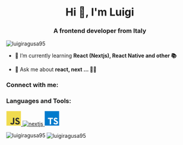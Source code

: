 <h1 align="center">Hi 👋, I'm Luigi</h1>
<h3 align="center">A frontend developer from Italy</h3>

<p align="left"> <img src="https://komarev.com/ghpvc/?username=luigiragusa95&label=Profile%20views&color=0e75b6&style=flat" alt="luigiragusa95" /> </p>

- 🌱 I’m currently learning **React (Nextjs), React Native and other 📚**

- 💬 Ask me about **react, next ... 👨‍💻**

<h3 align="left">Connect with me:</h3>
<p align="left">
</p>

<h3 align="left">Languages and Tools:</h3>
<p align="left"> <a href="https://developer.mozilla.org/en-US/docs/Web/JavaScript" target="_blank" rel="noreferrer"> <img src="https://raw.githubusercontent.com/devicons/devicon/master/icons/javascript/javascript-original.svg" alt="javascript" width="40" height="40"/> </a> <a href="https://nextjs.org/" target="_blank" rel="noreferrer"> <img src="https://cdn.worldvectorlogo.com/logos/nextjs-2.svg" alt="nextjs" width="40" height="40"/> </a> <a href="https://www.typescriptlang.org/" target="_blank" rel="noreferrer"> <img src="https://raw.githubusercontent.com/devicons/devicon/master/icons/typescript/typescript-original.svg" alt="typescript" width="40" height="40"/> </a> </p>

<p><img align="left" src="https://github-readme-stats.vercel.app/api/top-langs?username=luigiragusa95&show_icons=true&locale=en&layout=compact" alt="luigiragusa95" /></p>

<p>&nbsp;<img align="center" src="https://github-readme-stats.vercel.app/api?username=luigiragusa95&show_icons=true&locale=en" alt="luigiragusa95" /></p>
